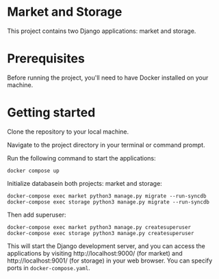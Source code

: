 # Market and Storage
This project contains two Django applications: market and storage.

# Prerequisites
Before running the project, you'll need to have Docker installed on your machine.

# Getting started
Clone the repository to your local machine.

Navigate to the project directory in your terminal or command prompt.

Run the following command to start the applications:
```
docker compose up
```

Initialize databasein both projects: market and storage:
```
docker-compose exec market python3 manage.py migrate --run-syncdb
docker-compose exec storage python3 manage.py migrate --run-syncdb
```
Then add superuser:
```
docker-compose exec market python3 manage.py createsuperuser
docker-compose exec storage python3 manage.py createsuperuser
```




This will start the Django development server, and you can access the applications by visiting http://localhost:9000/ (for market)  and http://localhost:9001/ (for storage) in your web browser. You can specify ports in `docker-compose.yaml`.

<!-- move models to app core
    rename apps
    id for orders -->